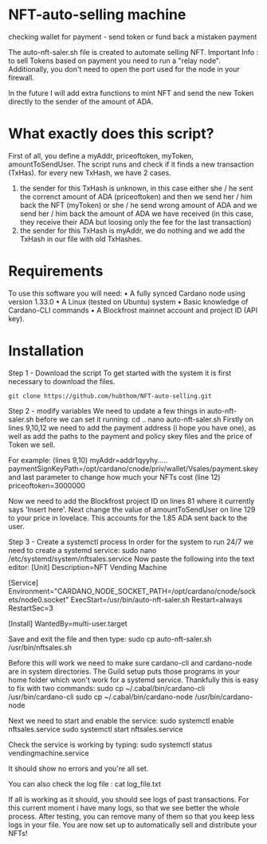 # NFT-auto-selling machine
checking wallet for payment - send token or fund back a mistaken payment

The auto-nft-saler.sh file is created to automate selling NFT.
Important Info : to sell Tokens based on payment you need to run a "relay node". Additionally, you don't need to open the port used for the node in your firewall.

In the future I will add extra functions to mint NFT and send the new Token directly to the sender of the amount of ADA.

# What exactly does this script?
First of all, you define a myAddr, priceoftoken, myToken, amountToSendUser.
The script runs and check if it finds a new transaction (TxHas). 
for every new TxHash, we have 2 cases. 
1. the sender for this TxHash is unknown, in this case either she / he sent the correnct amount of ADA (priceoftoken) and then we send her / him back the NFT (myToken) or she / he send wrong amount of ADA and we send her / him back the amount of ADA we have received (in this case, they receive their ADA but loosing only the fee for the last transaction)
2. the sender for this TxHash is myAddr, we do nothing and we add the TxHash in our file with old TxHashes.

# Requirements
To use this software you will need:
•	A fully synced Cardano node using version 1.33.0
•	A Linux (tested on Ubuntu) system
•	Basic knowledge of Cardano-CLI commands 
•	A Blockfrost mainnet account and project ID (API key).

# Installation
Step 1 - Download the script
To get started with the system it is first necessary to download the files.

    git clone https://github.com/hubthom/NFT-auto-selling.git


Step 2 - modify variables
We need to update a few things in auto-nft-saler.sh before we can set it running:
cd ..
nano auto-nft-saler.sh
Firstly on lines 9,10,12 we need to add the payment address (i hope you have one), as well as add the paths to the payment and policy skey files and the price of Token we sell.

For example: (lines 9,10)
myAddr=addr1qyyhy.....
paymentSignKeyPath=/opt/cardano/cnode/priv/wallet/Vsales/payment.skey
and last parameter to change how much your NFTs cost (line 12)
priceoftoken=3000000

Now we need to add the Blockfrost project ID on lines 81 where it currently says 'Insert here'.
Next change the value of amountToSendUser on line 129 to your price in lovelace. This accounts for the 1.85 ADA sent back to the user.

Step 3 - Create a systemctl process
In order for the system to run 24/7 we need to create a systemd service:
sudo nano /etc/systemd/system/nftsales.service
Now paste the following into the text editor:
[Unit]
Description=NFT Vending Machine

[Service]
Environment="CARDANO_NODE_SOCKET_PATH=/opt/cardano/cnode/sockets/node0.socket"
ExecStart=/usr/bin/auto-nft-saler.sh
Restart=always
RestartSec=3

[Install]
WantedBy=multi-user.target

Save and exit the file and then type:
sudo cp auto-nft-saler.sh /usr/bin/nftsales.sh


Before this will work we need to make sure cardano-cli and cardano-node are in system directories. The Guild setup puts those programs in your home folder which won't work for a systemd service.
Thankfully this is easy to fix with two commands:
sudo cp ~/.cabal/bin/cardano-cli /usr/bin/cardano-cli
sudo cp ~/.cabal/bin/cardano-node /usr/bin/cardano-node


Next we need to start and enable the service:
sudo systemctl enable nftsales.service
sudo systemctl start nftsales.service


Check the service is working by typing:
sudo systemctl status vendingmachine.service

It should show no errors and you're all set.

You can also check the log file :
cat log_file.txt

If all is working as it should, you should see logs of past transactions. For this current moment i have many logs, so that we see better the whole process.
After testing, you can remove many of them so that you keep less logs in your file.
You are now set up to automatically sell and distribute your NFTs!
